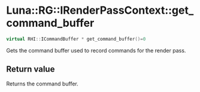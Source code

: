 # Luna::RG::IRenderPassContext::get_command_buffer

```c++
virtual RHI::ICommandBuffer * get_command_buffer()=0
```

Gets the command buffer used to record commands for the render pass. 



## Return value
Returns the command buffer. 

